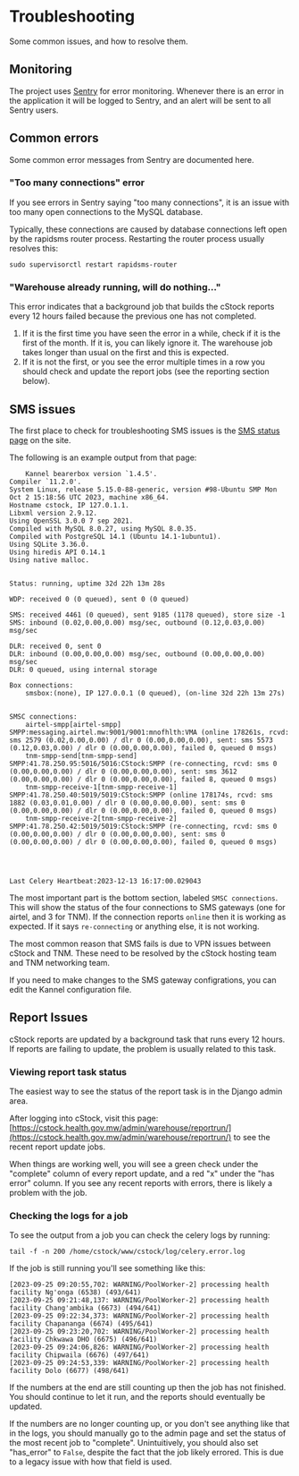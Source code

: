 Troubleshooting
===============

Some common issues, and how to resolve them.

## Monitoring

The project uses [Sentry](https://sentry.io/) for error monitoring.
Whenever there is an error in the application it will be logged to Sentry, and an alert will be sent to all Sentry users.

## Common errors

Some common error messages from Sentry are documented here.

### "Too many connections" error

If you see errors in Sentry saying "too many connections", it is an issue with too many open connections to the
MySQL database.

Typically, these connections are caused by database connections left open by the rapidsms router process.
Restarting the router process usually resolves this:

```
sudo supervisorctl restart rapidsms-router
```

### "Warehouse already running, will do nothing..."

This error indicates that a background job that builds the cStock reports every 12 hours failed because
the previous one has not completed.

1. If it is the first time you have seen the error in a while, check if it is the first of the month. If it is, you can likely ignore it. The warehouse job takes longer than usual on the first and this is expected.
2. If it is not the first, or you see the error multiple times in a row you should check and update the report jobs (see the reporting section below).

## SMS issues

The first place to check for troubleshooting SMS issues is the [SMS status page](https://cstock.health.gov.mw/malawi/status/) on the site.

The following is an example output from that page:

```
    Kannel bearerbox version `1.4.5'.
Compiler `11.2.0'.
System Linux, release 5.15.0-88-generic, version #98-Ubuntu SMP Mon Oct 2 15:18:56 UTC 2023, machine x86_64.
Hostname cstock, IP 127.0.1.1.
Libxml version 2.9.12.
Using OpenSSL 3.0.0 7 sep 2021.
Compiled with MySQL 8.0.27, using MySQL 8.0.35.
Compiled with PostgreSQL 14.1 (Ubuntu 14.1-1ubuntu1).
Using SQLite 3.36.0.
Using hiredis API 0.14.1
Using native malloc.


Status: running, uptime 32d 22h 13m 28s

WDP: received 0 (0 queued), sent 0 (0 queued)

SMS: received 4461 (0 queued), sent 9185 (1178 queued), store size -1
SMS: inbound (0.02,0.00,0.00) msg/sec, outbound (0.12,0.03,0.00) msg/sec

DLR: received 0, sent 0
DLR: inbound (0.00,0.00,0.00) msg/sec, outbound (0.00,0.00,0.00) msg/sec
DLR: 0 queued, using internal storage

Box connections:
    smsbox:(none), IP 127.0.0.1 (0 queued), (on-line 32d 22h 13m 27s)  


SMSC connections:
    airtel-smpp[airtel-smpp]    SMPP:messaging.airtel.mw:9001/9001:mnofhlth:VMA (online 178261s, rcvd: sms 2579 (0.02,0.00,0.00) / dlr 0 (0.00,0.00,0.00), sent: sms 5573 (0.12,0.03,0.00) / dlr 0 (0.00,0.00,0.00), failed 0, queued 0 msgs)
    tnm-smpp-send[tnm-smpp-send]    SMPP:41.78.250.95:5016/5016:CStock:SMPP (re-connecting, rcvd: sms 0 (0.00,0.00,0.00) / dlr 0 (0.00,0.00,0.00), sent: sms 3612 (0.00,0.00,0.00) / dlr 0 (0.00,0.00,0.00), failed 8, queued 0 msgs)
    tnm-smpp-receive-1[tnm-smpp-receive-1]    SMPP:41.78.250.40:5019/5019:CStock:SMPP (online 178174s, rcvd: sms 1882 (0.03,0.01,0.00) / dlr 0 (0.00,0.00,0.00), sent: sms 0 (0.00,0.00,0.00) / dlr 0 (0.00,0.00,0.00), failed 0, queued 0 msgs)
    tnm-smpp-receive-2[tnm-smpp-receive-2]    SMPP:41.78.250.42:5019/5019:CStock:SMPP (re-connecting, rcvd: sms 0 (0.00,0.00,0.00) / dlr 0 (0.00,0.00,0.00), sent: sms 0 (0.00,0.00,0.00) / dlr 0 (0.00,0.00,0.00), failed 0, queued 0 msgs)




Last Celery Heartbeat:2023-12-13 16:17:00.029043
```

The most important part is the bottom section, labeled `SMSC connections`.
This will show the status of the four connections to SMS gateways (one for airtel, and 3 for TNM).
If the connection reports `online` then it is working as expected.
If it says `re-connecting` or anything else, it is not working.

The most common reason that SMS fails is due to VPN issues between cStock and TNM.
These need to be resolved by the cStock hosting team and TNM networking team.

If you need to make changes to the SMS gateway configrations, you can edit the Kannel configuration file.

## Report Issues

cStock reports are updated by a background task that runs every 12 hours.
If reports are failing to update, the problem is usually related to this task.

### Viewing report task status

The easiest way to see the status of the report task is in the Django admin area.

After logging into cStock, visit this page: [https://cstock.health.gov.mw/admin/warehouse/reportrun/](https://cstock.health.gov.mw/admin/warehouse/reportrun/)
to see the recent report update jobs.

When things are working well, you will see a green check under the "complete" column of every report update,
and a red "x" under the "has error" column.
If you see any recent reports with errors, there is likely a problem with the job.

### Checking the logs for a job

To see the output from a job you can check the celery logs by running:

```
tail -f -n 200 /home/cstock/www/cstock/log/celery.error.log
```

If the job is still running you'll see something like this:

```
[2023-09-25 09:20:55,702: WARNING/PoolWorker-2] processing health facility Ng'onga (6538) (493/641)
[2023-09-25 09:21:48,137: WARNING/PoolWorker-2] processing health facility Chang'ambika (6673) (494/641)
[2023-09-25 09:22:34,373: WARNING/PoolWorker-2] processing health facility Chapananga (6674) (495/641)
[2023-09-25 09:23:20,702: WARNING/PoolWorker-2] processing health facility Chkwawa DHO (6675) (496/641)
[2023-09-25 09:24:06,826: WARNING/PoolWorker-2] processing health facility Chipwaila (6676) (497/641)
[2023-09-25 09:24:53,339: WARNING/PoolWorker-2] processing health facility Dolo (6677) (498/641)
```

If the numbers at the end are still counting up then the job has not finished.
You should continue to let it run, and the reports should eventually be updated.

If the numbers are no longer counting up, or you don't see anything like that in the logs,
you should manually go to the admin page and set the status of the most recent job to "complete".
Unintuitively, you should also set "has_error" to `False`, despite the fact that the job likely errored.
This is due to a legacy issue with how that field is used.
